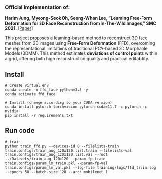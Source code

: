 ### Official implementation of:

**Harim Jung, Myeong-Seok Oh, Seong-Whan Lee, “Learning Free-Form Deformation for 3D Face Reconstruction from In-The-Wild Images,” SMC 2021.** [[Paper](https://arxiv.org/abs/2105.14857)]

This project proposes a learning-based method to reconstruct 3D face meshes from 2D images using **Free-Form Deformation** (FFD), overcoming the representational limitations of traditional PCA-based 3D Morphable Models (3DMM). This method estimates **deviations of control points** within a grid, offering both high reconstruction quality and practical editability.

## Install
```
# Create virtual env
conda create -n ffd_face python=3.8 -y
conda activate ffd_face

# Install (change according to your CUDA version)
conda install pytorch torchvision pytorch-cuda=11.7 -c pytorch -c nvidia
pip install -r requirements.txt
```

## Run code
```
# train
python train_ffd.py --devices-id 0 --filelists-train train.configs/train_aug_120x120.list.train --filelists-val train.configs/train_aug_120x120.list.val --root ../Datasets/train_aug_120x120 --param-fp-train train.configs/param_lm_train.pkl --param-fp-val train.configs/param_lm_val.pkl --log-file training/logs/ffd_train.log --epochs 50 --batch-size 128 --arch mobilenet_1
```
